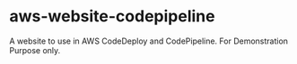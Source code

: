 # aws-website-codepipeline
A website to use in AWS CodeDeploy and CodePipeline.
For Demonstration Purpose only.
